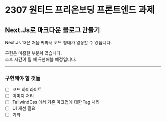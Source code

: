 # 2307 원티드 프리온보딩 프론트엔드 과제

## Next.Js로 마크다운 블로그 만들기

Next.Js 13은 처음 써봐서 코드 형태가 엉성할 수 있습니다.

구현은 미흡한 부분이 많습니다.  
추후 시간이 될 때 구현해볼 예정입니다.

---

### 구현해야 할 것들

-   [ ] 코드 하이라이트
-   [ ] 이미지 처리
-   [ ] TailwindCss 에서 기존 마크업에 대한 Tag 처리
-   [ ] UI 개선 필요
-   [ ] 기타
